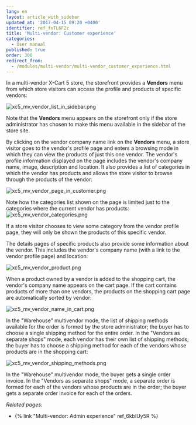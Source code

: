 ```yaml
---
lang: en
layout: article_with_sidebar
updated_at: '2017-04-15 09:20 +0400'
identifier: ref_fxTL6F2z
title: 'Multi-vendor: Customer experience'
categories:
  - User manual
published: true
order: 300
redirect_from:
  - /modules/multi-vendor/multi-vendor_customer_experience.html
---
```



In a multi-vendor X-Cart 5 store, the storefront provides a **Vendors** menu from which store visitors can access the profile and products of specific vendors:

![xc5_mv_vendor_list_in_sidebar.png]({{site.baseurl}}/attachments/ref_fxTL6F2z/xc5_mv_vendor_list_in_sidebar.png)

Note that the **Vendors** menu appears on the storefront only if the store administrator has chosen to make this menu available in the sidebar of the store site. 

By clicking on the vendor company name link on the **Vendors** menu, a store visitor goes to the vendor's profile page and enters a browsing mode in which they can view the products of just this one vendor. The vendor's profile information displayed on the page includes the vendor's company name, image, description and location. It also provides a list of categories in which the vendor has products and allows the store visitor to browse through the products of the vendor:

![xc5_mv_vendor_page_in_customer.png]({{site.baseurl}}/attachments/ref_fxTL6F2z/xc5_mv_vendor_page_in_customer.png)

Note how the categories list shown on the page is limited just to the categories where the current vendor has products:
![xc5_mv_vendor_categories.png]({{site.baseurl}}/attachments/ref_fxTL6F2z/xc5_mv_vendor_categories.png)

If a store visitor chooses to view some category from the vendor profile page, they will only be shown the products of this specific vendor. 

The details pages of specific products also provide some information about the vendor. This includes the vendor's company name (with a link to the vendor profile page) and location:

![xc5_mv_vendor_product.png]({{site.baseurl}}/attachments/ref_fxTL6F2z/xc5_mv_vendor_product.png)

When a product owned by a vendor is added to the shopping cart, the vendor's company name appears on the cart page. If the cart contains products of more than one vendors, the products on the shopping cart page are automatically sorted by vendor:

![xc5_mv_vendor_name_in_cart.png]({{site.baseurl}}/attachments/ref_fxTL6F2z/xc5_mv_vendor_name_in_cart.png)

In the "Warehouse" multivendor mode, the list of shipping methods available for the order is formed by the store administrator; the buyer has to choose a single shipping method for the entire order. In the "Vendors as separate shops" mode, each vendor has their own list of shipping methods; the buyer has to choose a shipping method for each of the vendors whose products are in the shopping cart:

![xc5_mv_vendor_shipping_methods.png]({{site.baseurl}}/attachments/ref_fxTL6F2z/xc5_mv_vendor_shipping_methods.png)

In the "Warehouse" multivendor mode, the buyer gets a single order invoice. In the "Vendors as separate shops" mode, a separate order is formed for each of the vendors whose products are in the order; the buyer gets a separate order invoice for each of the orders.

_Related pages:_

*   {% link "Multi-vendor: Admin experience" ref_6kbIUy5R %}

